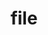 ---
title: "file"
layout: cache
categories: [package, develop-2024-10-13]
meta: {"versions": ["5.45"], "compilers": ["gcc@=11.4.0"], "oss": ["ubuntu22.04"], "platforms": ["linux"], "targets": ["x86_64_v3"], "stacks": ["e4s", "root"], "num_specs": 1, "num_specs_by_stack": {"root": 1, "e4s": 1}}
spec_details: [{"hash": "ntagm2qvfbch6fccjdle4znz2wpalmqv", "compiler": "gcc@=11.4.0", "versions": ["5.45"], "os": "ubuntu22.04", "platform": "linux", "target": "x86_64_v3", "variants": ["build_system=autotools", "+static"], "stacks": ["root", "e4s"], "size": "-", "tarball": "https://binaries.spack.io/develop-2024-10-13/build_cache/linux-ubuntu22.04-x86_64_v3/gcc-11.4.0/file-5.45/linux-ubuntu22.04-x86_64_v3-gcc-11.4.0-file-5.45-ntagm2qvfbch6fccjdle4znz2wpalmqv.spack"}]
---